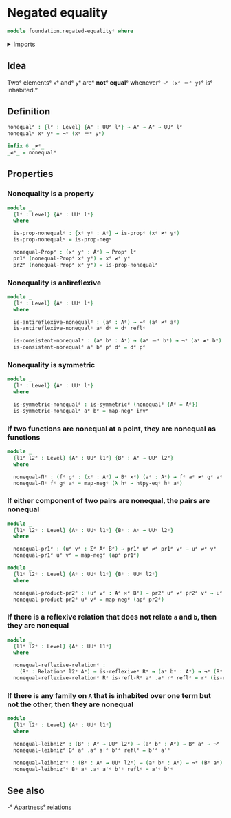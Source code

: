 # Negated equality

```agda
module foundation.negated-equalityᵉ where
```

<details><summary>Imports</summary>

```agda
open import foundation.action-on-identifications-functionsᵉ
open import foundation.binary-relationsᵉ
open import foundation.dependent-pair-typesᵉ
open import foundation.function-extensionalityᵉ
open import foundation.negationᵉ
open import foundation.universe-levelsᵉ

open import foundation-core.cartesian-product-typesᵉ
open import foundation-core.identity-typesᵉ
open import foundation-core.propositionsᵉ
```

</details>

## Idea

Twoᵉ elementsᵉ `x`ᵉ andᵉ `y`ᵉ areᵉ **notᵉ equal**ᵉ wheneverᵉ `¬ᵉ (xᵉ ＝ᵉ y)`ᵉ isᵉ inhabited.ᵉ

## Definition

```agda
nonequalᵉ : {lᵉ : Level} {Aᵉ : UUᵉ lᵉ} → Aᵉ → Aᵉ → UUᵉ lᵉ
nonequalᵉ xᵉ yᵉ = ¬ᵉ (xᵉ ＝ᵉ yᵉ)

infix 6 _≠ᵉ_
_≠ᵉ_ = nonequalᵉ
```

## Properties

### Nonequality is a property

```agda
module _
  {lᵉ : Level} {Aᵉ : UUᵉ lᵉ}
  where

  is-prop-nonequalᵉ : {xᵉ yᵉ : Aᵉ} → is-propᵉ (xᵉ ≠ᵉ yᵉ)
  is-prop-nonequalᵉ = is-prop-negᵉ

  nonequal-Propᵉ : (xᵉ yᵉ : Aᵉ) → Propᵉ lᵉ
  pr1ᵉ (nonequal-Propᵉ xᵉ yᵉ) = xᵉ ≠ᵉ yᵉ
  pr2ᵉ (nonequal-Propᵉ xᵉ yᵉ) = is-prop-nonequalᵉ
```

### Nonequality is antireflexive

```agda
module _
  {lᵉ : Level} {Aᵉ : UUᵉ lᵉ}
  where

  is-antireflexive-nonequalᵉ : (aᵉ : Aᵉ) → ¬ᵉ (aᵉ ≠ᵉ aᵉ)
  is-antireflexive-nonequalᵉ aᵉ dᵉ = dᵉ reflᵉ

  is-consistent-nonequalᵉ : (aᵉ bᵉ : Aᵉ) → (aᵉ ＝ᵉ bᵉ) → ¬ᵉ (aᵉ ≠ᵉ bᵉ)
  is-consistent-nonequalᵉ aᵉ bᵉ pᵉ dᵉ = dᵉ pᵉ
```

### Nonequality is symmetric

```agda
module _
  {lᵉ : Level} {Aᵉ : UUᵉ lᵉ}
  where

  is-symmetric-nonequalᵉ : is-symmetricᵉ (nonequalᵉ {Aᵉ = Aᵉ})
  is-symmetric-nonequalᵉ aᵉ bᵉ = map-negᵉ invᵉ
```

### If two functions are nonequal at a point, they are nonequal as functions

```agda
module _
  {l1ᵉ l2ᵉ : Level} {Aᵉ : UUᵉ l1ᵉ} {Bᵉ : Aᵉ → UUᵉ l2ᵉ}
  where

  nonequal-Πᵉ : (fᵉ gᵉ : (xᵉ : Aᵉ) → Bᵉ xᵉ) (aᵉ : Aᵉ) → fᵉ aᵉ ≠ᵉ gᵉ aᵉ → fᵉ ≠ᵉ gᵉ
  nonequal-Πᵉ fᵉ gᵉ aᵉ = map-negᵉ (λ hᵉ → htpy-eqᵉ hᵉ aᵉ)
```

### If either component of two pairs are nonequal, the pairs are nonequal

```agda
module _
  {l1ᵉ l2ᵉ : Level} {Aᵉ : UUᵉ l1ᵉ} {Bᵉ : Aᵉ → UUᵉ l2ᵉ}
  where

  nonequal-pr1ᵉ : (uᵉ vᵉ : Σᵉ Aᵉ Bᵉ) → pr1ᵉ uᵉ ≠ᵉ pr1ᵉ vᵉ → uᵉ ≠ᵉ vᵉ
  nonequal-pr1ᵉ uᵉ vᵉ = map-negᵉ (apᵉ pr1ᵉ)

module _
  {l1ᵉ l2ᵉ : Level} {Aᵉ : UUᵉ l1ᵉ} {Bᵉ : UUᵉ l2ᵉ}
  where

  nonequal-product-pr2ᵉ : (uᵉ vᵉ : Aᵉ ×ᵉ Bᵉ) → pr2ᵉ uᵉ ≠ᵉ pr2ᵉ vᵉ → uᵉ ≠ᵉ vᵉ
  nonequal-product-pr2ᵉ uᵉ vᵉ = map-negᵉ (apᵉ pr2ᵉ)
```

### If there is a reflexive relation that does not relate `a` and `b`, then they are nonequal

```agda
module _
  {l1ᵉ l2ᵉ : Level} {Aᵉ : UUᵉ l1ᵉ}
  where

  nonequal-reflexive-relationᵉ :
    (Rᵉ : Relationᵉ l2ᵉ Aᵉ) → is-reflexiveᵉ Rᵉ → (aᵉ bᵉ : Aᵉ) → ¬ᵉ (Rᵉ aᵉ bᵉ) → aᵉ ≠ᵉ bᵉ
  nonequal-reflexive-relationᵉ Rᵉ is-refl-Rᵉ aᵉ .aᵉ rᵉ reflᵉ = rᵉ (is-refl-Rᵉ aᵉ)
```

### If there is any family on `A` that is inhabited over one term but not the other, then they are nonequal

```agda
module _
  {l1ᵉ l2ᵉ : Level} {Aᵉ : UUᵉ l1ᵉ}
  where

  nonequal-leibnizᵉ : (Bᵉ : Aᵉ → UUᵉ l2ᵉ) → (aᵉ bᵉ : Aᵉ) → Bᵉ aᵉ → ¬ᵉ (Bᵉ bᵉ) → aᵉ ≠ᵉ bᵉ
  nonequal-leibnizᵉ Bᵉ aᵉ .aᵉ a'ᵉ b'ᵉ reflᵉ = b'ᵉ a'ᵉ

  nonequal-leibniz'ᵉ : (Bᵉ : Aᵉ → UUᵉ l2ᵉ) → (aᵉ bᵉ : Aᵉ) → ¬ᵉ (Bᵉ aᵉ) → Bᵉ bᵉ → aᵉ ≠ᵉ bᵉ
  nonequal-leibniz'ᵉ Bᵉ aᵉ .aᵉ a'ᵉ b'ᵉ reflᵉ = a'ᵉ b'ᵉ
```

## See also

-ᵉ [Apartnessᵉ relations](foundation.apartness-relations.mdᵉ)